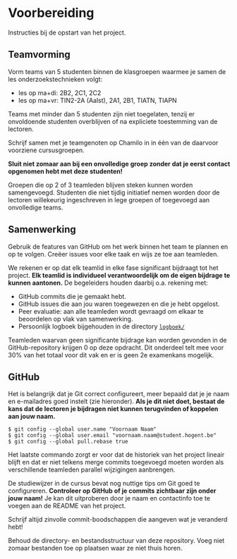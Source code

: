 # Voorbereiding

Instructies bij de opstart van het project.

## Teamvorming

Vorm teams van 5 studenten binnen de klasgroepen waarmee je samen de les onderzoekstechnieken volgt:

- les op ma+di: 2B2, 2C1, 2C2
- les op ma+vr: TIN2-2A (Aalst), 2A1, 2B1, TIATN, TIAPN

Teams met minder dan 5 studenten zijn niet toegelaten, tenzij er onvoldoende studenten overblijven of na expliciete toestemming van de lectoren.

Schrijf samen met je teamgenoten op Chamilo in in één van de daarvoor voorziene cursusgroepen.

**Sluit niet zomaar aan bij een onvolledige groep zonder dat je eerst contact opgenomen hebt met deze studenten!**

Groepen die op 2 of 3 teamleden blijven steken kunnen worden samengevoegd. Studenten die niet tijdig initiatief nemen worden door de lectoren willekeurig ingeschreven in lege groepen of toegevoegd aan onvolledige teams.

## Samenwerking

Gebruik de features van GitHub om het werk binnen het team te plannen en op te volgen. Creëer issues voor elke taak en wijs ze toe aan teamleden.

We rekenen er op dat elk teamlid in elke fase significant bijdraagt tot het project. **Elk teamlid is individueel verantwoordelijk om de eigen bijdrage te kunnen aantonen.** De begeleiders houden daarbij o.a. rekening met:

- GitHub commits die je gemaakt hebt.
- GitHub issues die aan jou waren toegewezen en die je hebt opgelost.
- Peer evaluatie: aan alle teamleden wordt gevraagd om elkaar te beoordelen op vlak van samenwerking.
- Persoonlijk logboek bijgehouden in de directory [`logboek/`](../logboek/)

Teamleden waarvan geen significante bijdrage kan worden gevonden in de GitHub-repository krijgen 0 op deze opdracht. Dit onderdeel telt mee voor 30% van het totaal voor dit vak en er is geen 2e examenkans mogelijk.

## GitHub

Het is belangrijk dat je Git correct configureert, meer bepaald dat je je naam en e-mailadres goed instelt (zie hieronder). **Als je dit niet doet, bestaat de kans dat de lectoren je bijdragen niet kunnen terugvinden of koppelen aan jouw naam.**

```console
$ git config --global user.name "Voornaam Naam"
$ git config --global user.email "voornaam.naam@student.hogent.be"
$ git config --global pull.rebase true
```

Het laatste commando zorgt er voor dat de historiek van het project lineair blijft en dat er niet telkens merge commits toegevoegd moeten worden als verschillende teamleden parallel wijzigingen aanbrengen.

De studiewijzer in de cursus bevat nog nuttige tips om Git goed te configureren. **Controleer op GitHub of je commits zichtbaar zijn onder jouw naam!** Je kan dit uitproberen door je naam en contactinfo toe te voegen aan de README van het project.

Schrijf altijd zinvolle commit-boodschappen die aangeven wat je veranderd hebt!

Behoud de directory- en bestandsstructuur van deze repository. Voeg niet zomaar bestanden toe op plaatsen waar ze niet thuis horen.
